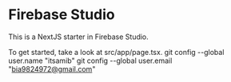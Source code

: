 # Firebase Studio

This is a NextJS starter in Firebase Studio.

To get started, take a look at src/app/page.tsx.
git config --global user.name "itsamib"
git config --global user.email "bia9824972@gmail.com"